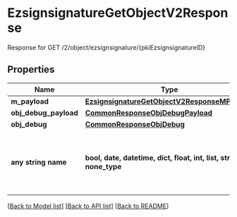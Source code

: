 # EzsignsignatureGetObjectV2Response

Response for GET /2/object/ezsignsignature/{pkiEzsignsignatureID}

## Properties
Name | Type | Description | Notes
------------ | ------------- | ------------- | -------------
**m_payload** | [**EzsignsignatureGetObjectV2ResponseMPayload**](EzsignsignatureGetObjectV2ResponseMPayload.md) |  | 
**obj_debug_payload** | [**CommonResponseObjDebugPayload**](CommonResponseObjDebugPayload.md) |  | [optional] 
**obj_debug** | [**CommonResponseObjDebug**](CommonResponseObjDebug.md) |  | [optional] 
**any string name** | **bool, date, datetime, dict, float, int, list, str, none_type** | any string name can be used but the value must be the correct type | [optional]

[[Back to Model list]](../README.md#documentation-for-models) [[Back to API list]](../README.md#documentation-for-api-endpoints) [[Back to README]](../README.md)


